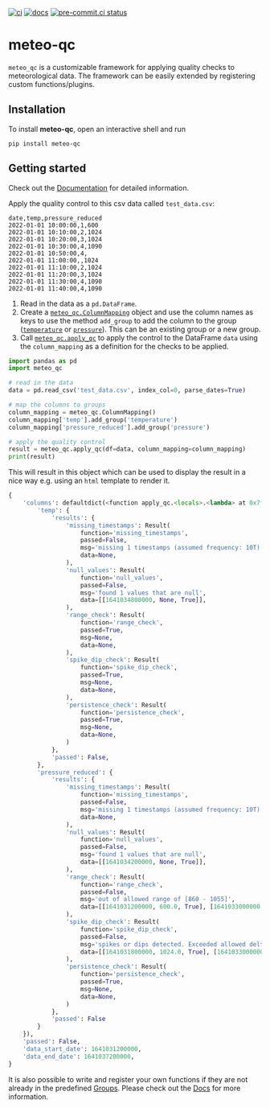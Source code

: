 [![ci](https://github.com/theendlessriver13/meteo-qc/actions/workflows/ci.yaml/badge.svg)](https://github.com/theendlessriver13/meteo-qc/actions/workflows/ci.yaml)
[![docs](https://github.com/theendlessriver13/meteo-qc/actions/workflows/docs.yaml/badge.svg)](https://github.com/theendlessriver13/meteo-qc/actions/workflows/docs.yaml)
[![pre-commit.ci status](https://results.pre-commit.ci/badge/github/theendlessriver13/meteo-qc/main.svg)](https://results.pre-commit.ci/latest/github/theendlessriver13/meteo-qc/main)

# meteo-qc

`meteo_qc` is a customizable framework for applying quality checks to meteorological
data. The framework can be easily extended by registering custom functions/plugins.

## Installation

To install **meteo-qc**, open an interactive shell and run

```console
pip install meteo-qc
```

## Getting started

Check out the [Documentation](https://theendlessriver13.github.io/meteo-qc) for
detailed information.

Apply the quality control to this csv data called `test_data.csv`:

```
date,temp,pressure_reduced
2022-01-01 10:00:00,1,600
2022-01-01 10:10:00,2,1024
2022-01-01 10:20:00,3,1024
2022-01-01 10:30:00,4,1090
2022-01-01 10:50:00,4,
2022-01-01 11:00:00,,1024
2022-01-01 11:10:00,2,1024
2022-01-01 11:20:00,3,1024
2022-01-01 11:30:00,4,1090
2022-01-01 11:40:00,4,1090
```

1. Read in the data as a `pd.DataFrame`.
1. Create a [`meteo_qc.ColumnMapping`](https://theendlessriver13.github.io/meteo-qc/meteo_qc.html#meteo_qc.ColumnMapping)
   object and use the column names as keys to use the method `add_group` to add
   the column to the group
   ([`temperature`](https://theendlessriver13.github.io/meteo-qc/groups.html#temperature)
   or [`pressure`](https://theendlessriver13.github.io/meteo-qc/groups.html#pressure)).
   This can be an existing group or a new group.
1. Call [`meteo_qc.apply_qc`](https://theendlessriver13.github.io/meteo-qc/meteo_qc.html#meteo_qc.apply_qc)
   to apply the control to the DataFrame `data` using the `column_mapping` as a
   definition for the checks to be applied.

```python
import pandas as pd
import meteo_qc

# read in the data
data = pd.read_csv('test_data.csv', index_col=0, parse_dates=True)

# map the columns to groups
column_mapping = meteo_qc.ColumnMapping()
column_mapping['temp'].add_group('temperature')
column_mapping['pressure_reduced'].add_group('pressure')

# apply the quality control
result = meteo_qc.apply_qc(df=data, column_mapping=column_mapping)
print(result)
```

This will result in this object which can be used to display the result in a
nice way e.g. using an `html` template to render it.

```python
{
    'columns': defaultdict(<function apply_qc.<locals>.<lambda> at 0x7f9b0edd5480>, {
        'temp': {
            'results': {
                'missing_timestamps': Result(
                    function='missing_timestamps',
                    passed=False,
                    msg='missing 1 timestamps (assumed frequency: 10T)',
                    data=None,
                ),
                'null_values': Result(
                    function='null_values',
                    passed=False,
                    msg='found 1 values that are null',
                    data=[[1641034800000, None, True]],
                ),
                'range_check': Result(
                    function='range_check',
                    passed=True,
                    msg=None,
                    data=None,
                ),
                'spike_dip_check': Result(
                    function='spike_dip_check',
                    passed=True,
                    msg=None,
                    data=None,
                ),
                'persistence_check': Result(
                    function='persistence_check',
                    passed=True,
                    msg=None,
                    data=None,
                )
            },
            'passed': False,
        },
        'pressure_reduced': {
            'results': {
                'missing_timestamps': Result(
                    function='missing_timestamps',
                    passed=False,
                    msg='missing 1 timestamps (assumed frequency: 10T)',
                    data=None,
                ),
                'null_values': Result(
                    function='null_values',
                    passed=False,
                    msg='found 1 values that are null',
                    data=[[1641034200000, None, True]],
                ),
                'range_check': Result(
                    function='range_check',
                    passed=False,
                    msg='out of allowed range of [860 - 1055]',
                    data=[[1641031200000, 600.0, True], [1641033000000, 1090.0, True], [1641036600000, 1090.0, True], [1641037200000, 1090.0, True]],
                ),
                'spike_dip_check': Result(
                    function='spike_dip_check',
                    passed=False,
                    msg='spikes or dips detected. Exceeded allowed delta of 0.3 / min',
                    data=[[1641031800000, 1024.0, True], [1641033000000, 1090.0, True], [1641034200000, None, True], [1641036600000, 1090.0, True]],
                ),
                'persistence_check': Result(
                    function='persistence_check',
                    passed=True,
                    msg=None,
                    data=None,
                )
            },
            'passed': False
        }
    }),
    'passed': False,
    'data_start_date': 1641031200000,
    'data_end_date': 1641037200000,
}
```

It is also possible to write and register your own functions if they are not
already in the predefined [Groups](https://theendlessriver13.github.io/meteo-qc/groups.html).
Please check out the [Docs](https://theendlessriver13.github.io/meteo-qc) for
more information.
